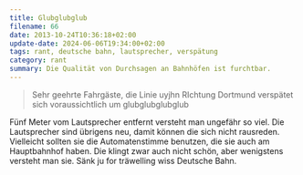 ```yaml
---
title: Glubglubglub
filename: 66
date: 2013-10-24T10:36:18+02:00
update-date: 2024-06-06T19:34:00+02:00
tags: rant, deutsche bahn, lautsprecher, verspätung
category: rant
summary: Die Qualität von Durchsagen an Bahnhöfen ist furchtbar.
---
```


> Sehr geehrte Fahrgäste, die Linie uyjhn RIchtung Dortmund verspätet sich voraussichtlich um glubglubglubglub

Fünf Meter vom Lautsprecher entfernt versteht man ungefähr so viel. Die Lautsprecher sind übrigens neu, damit können die sich nicht rausreden. Vielleicht sollten sie die Automatenstimme benutzen, die sie auch am Hauptbahnhof haben. Die klingt zwar auch nicht schön, aber wenigstens versteht man sie. Sänk ju for träwelling wiss Deutsche Bahn.
